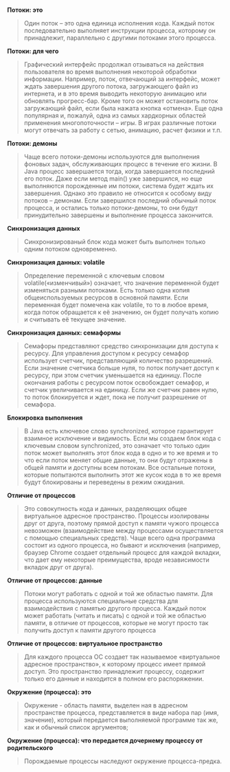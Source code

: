 **Потоки: это**

> Один поток – это одна единица исполнения кода. Каждый поток последовательно выполняет инструкции процесса, которому он принадлежит, параллельно с другими потоками этого процесса.

**Потоки: для чего**

> Графический интерфейс продолжал отзываться на действия пользователя во время выполнения некоторой обработки информации. Например, поток, отвечающий за интерфейс, может ждать завершения другого потока, загружающего файл из интернета, и в это время выводить некоторую анимацию или обновлять прогресс-бар. Кроме того он может остановить поток загружающий файл, если была нажата кнопка «отмена». Еще одна популярная и, пожалуй, одна из самых хардкорных областей применения многопоточности – игры. В играх различные потоки могут отвечать за работу с сетью, анимацию, расчет физики и т.п.

**Потоки: демоны**

> Чаще всего потоки-демоны используются для выполнения фоновых задач, обслуживающих процесс в течение его жизни. В Java процесс завершается тогда, когда завершается последний его поток. Даже если метод main() уже завершился, но еще выполняются порожденные им потоки, система будет ждать их завершения. Однако это правило не относится к особому виду потоков – демонам. Если завершился последний обычный поток процесса, и остались только потоки-демоны, то они будут принудительно завершены и выполнение процесса закончится. 

**Синхронизация данных**

> Синхронизированый блок кода может быть выполнен только одним потоком одновременно.

**Синхронизация данных: volatile**

> Определение переменной с ключевым словом volatile(«изменчивый») означает, что значение переменной будет изменяться разными потоками. Есть только одна копия общеиспользуемых ресурсов в основной памяти. Если переменная будет помечена как volatile, то то в любое время, когда поток обращается к её значению, он будет получать копию и считывать её текущее значение.

**Синхронизация данных: семаформы**

> Семафоры представляют средство синхронизации для доступа к ресурсу. Для управления доступом к ресурсу семафор использует счетчик, представляющий количество разрешений. Если значение счетчика больше нуля, то поток получает доступ к ресурсу, при этом счетчик уменьшается на единицу. После окончания работы с ресурсом поток освобождает семафор, и счетчик увеличивается на единицу. Если же счетчик равен нулю, то поток блокируется и ждет, пока не получит разрешение от семафора.

**Блокировка выполнения**

> В Java есть ключевое слово synchronized, которое гарантирует взаимное исключение и видимость. Если мы создаем блок кода с ключевым словом synchronized, это означает что только один поток может выполнять этот блок кода в одно и то же время и то что если поток меняет общие данные, то они будут отражены в общей памяти и доступны всем потокам. Все остальные потоки, которые попытаются выполнить этот же кусок кода в то же время будут блокированы и переведены в режим ожидания.

**Отличие от процессов**

> Это совокупность кода и данных, разделяющих общее виртуальное адресное пространство. Процессы изолированы друг от друга, поэтому прямой доступ к памяти чужого процесса невозможен (взаимодействие между процессами осуществляется с помощью специальных средств). Чаще всего одна программа состоит из одного процесса, но бывают и исключения (например, браузер Chrome создает отдельный процесс для каждой вкладки, что дает ему некоторые преимущества, вроде независимости вкладок друг от друга). 

**Отличие от процессов: данные**

> Потоки могут работать с одной и той же областью памяти. Для процесса используются специальные средства для взаимодействия с памятью другого процесса. Каждый поток может работать (читать и писать) с одной и той же областью памяти, в отличие от процессов, которые не могут просто так получить доступ к памяти другого процесса

**Отличие от процессов: виртуальное пространство**

> Для каждого процесса ОС создает так называемое «виртуальное адресное пространство», к которому процесс имеет прямой доступ. Это пространство принадлежит процессу, содержит только его данные и находится в полном его распоряжении.

**Окружение (процесса): это**

> Окружение - область памяти, выделен ная в адресном пространстве процесса, представляется в виде набора пар (имя, значение), который передается выполняемой программе так же, как и обычный список аргументов;

**Окружение (процесса): что передается дочернему процессу от родительского**

> Порождаемые процессы наследуют окружение процесса-предка. 